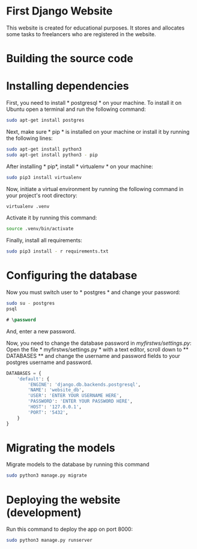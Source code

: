# First Django Website

This website is created for educational purposes.
It stores and allocates some tasks to freelancers who are registered in the website.

# Building the source code

# Installing dependencies

First, you need to install * postgresql * on your machine.
To install it on Ubuntu open a terminal and run the following command:

```bash
sudo apt-get install postgres
```

Next, make sure * pip * is installed on your machine or install it by running
the following lines:

```bash
sudo apt-get install python3
sudo apt-get install python3 - pip
```

After installing * pip*, install * virtualenv * on your machine:

```bash
sudo pip3 install virtualenv
```

Now, initiate a virtual environment by running the following command in
your project's root directory:

```bash
virtualenv .venv
```

Activate it by running this command:

```bash
source .venv/bin/activate
```

Finally, install all requirements:

```bash
sudo pip3 install - r requirements.txt
```

# Configuring the database

Now you must switch user to * postgres * and change your password:

```bash
sudo su - postgres
psql
```

```sql
# \password
```

And, enter a new password.

Now, you need to change the database password in *myfirstws/settings.py*:
Open the file * myfirstws/settings.py * with a text editor, scroll down
to ** DATABASES ** and change the username and password fields to your postgres
username and password.

```python
DATABASES = {
    'default': {
        'ENGINE': 'django.db.backends.postgresql',
        'NAME': 'website_db',
        'USER': 'ENTER YOUR USERNAME HERE',
        'PASSWORD': 'ENTER YOUR PASSWORD HERE',
        'HOST': '127.0.0.1',
        'PORT': '5432',
    }
}

```

# Migrating the models

Migrate models to the database by running this command

```bash
sudo python3 manage.py migrate
```

# Deploying the website (development)

Run this command to deploy the app on port 8000:

```bash
sudo python3 manage.py runserver
```

